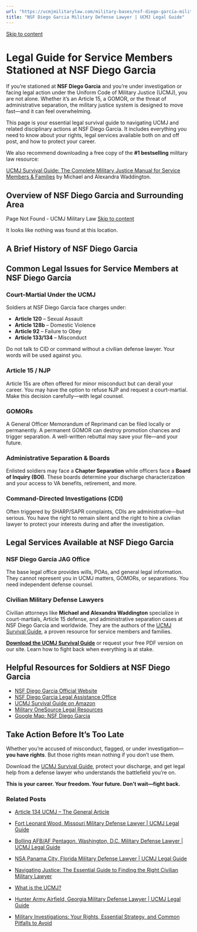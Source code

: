 ```yaml
---
url: "https://ucmjmilitarylaw.com/military-bases/nsf-diego-garcia-military-defense-lawyer-ucmj-legal-guide/"
title: "NSF Diego Garcia Military Defense Lawyer | UCMJ Legal Guide"
---
```


[Skip to content](https://ucmjmilitarylaw.com/military-bases/nsf-diego-garcia-military-defense-lawyer-ucmj-legal-guide/#content)

# Legal Guide for Service Members Stationed at NSF Diego Garcia

If you’re stationed at **NSF Diego Garcia** and you’re under investigation or facing legal action under the Uniform Code of Military Justice (UCMJ), you are not alone. Whether it’s an Article 15, a GOMOR, or the threat of administrative separation, the military justice system is designed to move fast—and it can feel overwhelming.

This page is your essential legal survival guide to navigating UCMJ and related disciplinary actions at NSF Diego Garcia. It includes everything you need to know about your rights, legal services available both on and off post, and how to protect your career.

We also recommend downloading a free copy of the **#1 bestselling** military law resource:

[UCMJ Survival Guide: The Complete Military Justice Manual for Service Members & Families](https://www.amazon.com/dp/B0FCDD3B2Z) by Michael and Alexandra Waddington.

## Overview of NSF Diego Garcia and Surrounding Area

Page Not Found - UCMJ Military Law [Skip to content](https://ucmjmilitarylaw.com/military-bases/nsf-diego-garcia-military-defense-lawyer-ucmj-legal-guide/%7Blocation7#content)

It looks like nothing was found at this location.

## A Brief History of NSF Diego Garcia

## Common Legal Issues for Service Members at NSF Diego Garcia

### Court-Martial Under the UCMJ

Soldiers at NSF Diego Garcia face charges under:

- **Article 120** – Sexual Assault
- **Article 128b** – Domestic Violence
- **Article 92** – Failure to Obey
- **Article 133/134** – Misconduct

Do not talk to CID or command without a civilian defense lawyer. Your words will be used against you.

### Article 15 / NJP

Article 15s are often offered for minor misconduct but can derail your career. You may have the option to refuse NJP and request a court-martial. Make this decision carefully—with legal counsel.

### GOMORs

A General Officer Memorandum of Reprimand can be filed locally or permanently. A permanent GOMOR can destroy promotion chances and trigger separation. A well-written rebuttal may save your file—and your future.

### Administrative Separation & Boards

Enlisted soldiers may face a **Chapter Separation** while officers face a **Board of Inquiry (BOI)**. These boards determine your discharge characterization and your access to VA benefits, retirement, and more.

### Command-Directed Investigations (CDI)

Often triggered by SHARP/SAPR complaints, CDIs are administrative—but serious. You have the right to remain silent and the right to hire a civilian lawyer to protect your interests during and after the investigation.

## Legal Services Available at NSF Diego Garcia

### NSF Diego Garcia JAG Office

The base legal office provides wills, POAs, and general legal information. They cannot represent you in UCMJ matters, GOMORs, or separations. You need independent defense counsel.

### Civilian Military Defense Lawyers

Civilian attorneys like **Michael and Alexandra Waddington** specialize in court-martials, Article 15 defense, and administrative separation cases at NSF Diego Garcia and worldwide. They are the authors of the [UCMJ Survival Guide](https://www.amazon.com/dp/B0FCDD3B2Z), a proven resource for service members and families.

**[Download the UCMJ Survival Guide](https://www.amazon.com/dp/B0FCDD3B2Z)** or request your free PDF version on our site. Learn how to fight back when everything is at stake.

## Helpful Resources for Soldiers at NSF Diego Garcia

- [NSF Diego Garcia Official Website](https://ucmjmilitarylaw.com/military-bases/nsf-diego-garcia-military-defense-lawyer-ucmj-legal-guide/%7Blocation12%7D)
- [NSF Diego Garcia Legal Assistance Office](https://ucmjmilitarylaw.com/military-bases/nsf-diego-garcia-military-defense-lawyer-ucmj-legal-guide/%7Blocation13%7D)
- [UCMJ Survival Guide on Amazon](https://www.amazon.com/dp/B0FCDD3B2Z)
- [Military OneSource Legal Resources](https://www.militaryonesource.mil/legal/)
- [Google Map: NSF Diego Garcia](https://ucmjmilitarylaw.com/military-bases/nsf-diego-garcia-military-defense-lawyer-ucmj-legal-guide/%7Blocation14%7D)

## Take Action Before It’s Too Late

Whether you’re accused of misconduct, flagged, or under investigation— **you have rights**. But those rights mean nothing if you don’t use them.

Download the [UCMJ Survival Guide](https://www.amazon.com/dp/B0FCDD3B2Z), protect your discharge, and get legal help from a defense lawyer who understands the battlefield you’re on.

**This is your career. Your freedom. Your future. Don’t wait—fight back.**

### Related Posts

- [Article 134 UCMJ – The General Article](https://ucmjmilitarylaw.com/ucmj/article-134/)
- [Fort Leonard Wood, Missouri Military Defense Lawyer \| UCMJ Legal Guide](https://ucmjmilitarylaw.com/fort-leonard-wood-missouri-military-defense-lawyer-ucmj-legal-guide/)
- [Bolling AFB/AF Pentagon, Washington, D.C. Military Defense Lawyer \| UCMJ Legal Guide](https://ucmjmilitarylaw.com/bolling-afb-af-pentagon-washington-d-c-military-defense-lawyer-ucmj-legal-guide/)
- [NSA Panama City, Florida Military Defense Lawyer \| UCMJ Legal Guide](https://ucmjmilitarylaw.com/nsa-panama-city-florida-military-defense-lawyer-ucmj-legal-guide/)

- [Navigating Justice: The Essential Guide to Finding the Right Civilian Military Lawyer](https://ucmjmilitarylaw.com/civilian-military-lawyer/)
- [What is the UCMJ?](https://ucmjmilitarylaw.com/ucmj/what-is-the-ucmj/)
- [Hunter Army Airfield, Georgia Military Defense Lawyer \| UCMJ Legal Guide](https://ucmjmilitarylaw.com/hunter-army-airfield-georgia-military-defense-lawyer-ucmj-legal-guide/)
- [Military Investigations: Your Rights, Essential Strategy, and Common Pitfalls to Avoid](https://ucmjmilitarylaw.com/investigations/military-investigations-your-rights-essential-strategy-and-common-pitfalls-to-avoid/)